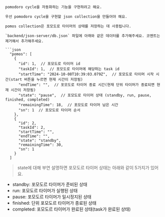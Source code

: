 
```
pomodoro cycle을 자동화하는 기능을 구현하려고 해요.

우선 pomodoro cycle을 구현할 json collection을 만들어야 해요.

pomos collection은 포모도로 타이머의 상태를 저장하는 데 사용됩니다.

`backend/json-server/db.json` 파일에 아래와 같은 데이터를 추가해주세요. 코멘트는 제거해서 추가해주세요.

```json
  "pomos": [
    {
      "id": 1,  // 포모도로 타이머 id
      "taskId": 1,  // 포모도로 타이머에 해당하는 task id
      "startTime": "2024-10-08T10:39:03.079Z",  // 포모도로 타이머 시작 시간(start 버튼을 누르면 현재 시간이 저장됨)
      "endTime": "",  // 포모도로 타이머 종료 시간(현재 단위 타이머가 종료되면 현재 시간이 저장됨)
      "state": "pause",  // 포모도로 타이머 상태 (standby, run, pause, finished, completed)
      "remainingTime": 18,  // 포모도로 타이머 남은 시간
      "sn": 1  // 포모도로 타이머 순서
    },
    {
      "id": 2,
      "taskId": 2,
      "startTime": "",
      "endTime": "",
      "state": "standby",
      "remainingTime": 30,
      "sn": 1
    }
  ]
```

> state에 대해 부연 설명하면 포모도르 타이머 상태는 아래와 같이 5가지가 있어요.

- standby: 포모도르 타이머가 준비된 상태
- run: 포모도르 타이머가 실행된 상태
- pause: 포모도르 타이머가 일시정지된 상태
- finished: 단위 포모도르 타이머가 종료된 상태
- completed: 포모도르 타이머가 완료된 상태(task가 완료된 상태)
```



